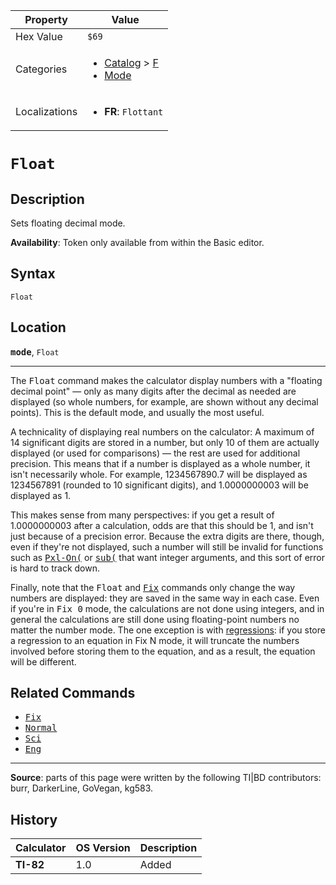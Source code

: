 | Property      | Value |
|---------------|-------|
| Hex Value     | `$69`|
| Categories    | <ul><li>[Catalog](<../categories/Catalog.md>) > [F](<../categories/Catalog.md#F>)</li><li>[Mode](<../categories/Mode.md>)</li></ul> |
| Localizations | <ul><li><b>FR</b>: `Flottant`</li></ul> |

# `Float`

## Description
Sets floating decimal mode.


<b>Availability</b>: Token only available from within the Basic editor.

## Syntax
`Float`

## Location
<tt><kbd><b>mode</b></kbd></tt>, `Float`
<hr>

The <tt>Float</tt> command makes the calculator display numbers with a "floating decimal point" — only as many digits after the decimal as needed are displayed (so whole numbers, for example, are shown without any decimal points). This is the default mode, and usually the most useful.

A technicality of displaying real numbers on the calculator: A maximum of 14 significant digits are stored in a number, but only 10 of them are actually displayed (or used for comparisons) — the rest are used for additional precision. This means that if a number is displayed as a whole number, it isn't necessarily whole. For example, 1234567890.7 will be displayed as 1234567891 (rounded to 10 significant digits), and 1.0000000003 will be displayed as 1.

This makes sense from many perspectives: if you get a result of 1.0000000003 after a calculation, odds are that this should be 1, and isn't just because of a precision error. Because the extra digits are there, though, even if they're not displayed, such a number will still be invalid for functions such as <tt><a href="Pxl-On(.md">Pxl-On(</a></tt> or <tt><a href="sub(.md">sub(</a></tt> that want integer arguments, and this sort of error is hard to track down.

Finally, note that the <tt>Float</tt> and <tt><a href="Fix.md">Fix</a></tt> commands only change the way numbers are displayed: they are saved in the same way in each case. Even if you're in <tt>Fix 0</tt> mode, the calculations are not done using integers, and in general the calculations are still done using floating-point numbers no matter the number mode. The one exception is with [regressions](regression-models): if you store a regression to an equation in Fix N mode, it will truncate the numbers involved before storing them to the equation, and as a result, the equation will be different.

## Related Commands

*   <tt><a href="Fix.md">Fix</a></tt>
*   <tt><a href="Normal.md">Normal</a></tt>
*   <tt><a href="Sci.md">Sci</a></tt>
*   <tt><a href="Eng.md">Eng</a></tt>

* * *

**Source**: parts of this page were written by the following TI|BD contributors: burr, DarkerLine, GoVegan, kg583.

## History
| Calculator | OS Version | Description |
|------------|------------|-------------|
| <b>TI-82</b> | 1.0 | Added |


